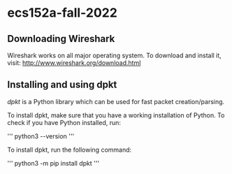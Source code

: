 # ecs152a-fall-2022

## Downloading Wireshark
Wireshark works on all major operating system. To download and install it, visit: http://www.wireshark.org/download.html

## Installing and using dpkt
*dpkt* is a Python library which can be used for fast packet creation/parsing.

To install dpkt, make sure that you have a working installation of Python. To check if you have Python installed, run:

'''
python3 --version
'''

To install dpkt, run the following command:

'''
python3 -m pip install dpkt
'''